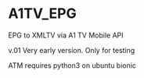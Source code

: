 # A1TV_EPG
EPG to XMLTV via A1 TV Mobile API

v.01 Very early version. Only for testing

ATM requires python3 on ubuntu bionic
